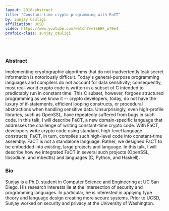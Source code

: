 ```yaml
---
layout: 2018-abstract
title: "Constant-time crypto programming with FaCT"
by: Sunjay Cauligi
affiliation: UCSD
video: https://www.youtube.com/watch?v=SSEHF_u79e4
profpic-class: sunjay_cauligi
---
```


<br/>

### Abstract

Implementing cryptographic algorithms that do not inadvertently leak secret information is notoriously difficult.  Today's general-purpose programming languages and compilers do not account for data sensitivity; consequently, most real-world crypto code is written in a subset of C intended to predictably run in constant time.  This C subset, however, forgoes structured programming as we know it -- crypto developers, today, do not have the luxury of if-statements, efficient looping constructs, or procedural abstractions when handling sensitive data.  Unsurprisingly, even high-profile libraries, such as OpenSSL, have repeatedly suffered from bugs in such code. In this talk, I will describe FaCT, a new domain-specific language that addresses the challenge of writing constant-time crypto code.  With FaCT, developers write crypto code using standard, high-level language constructs; FaCT, in turn, compiles such high-level code into constant-time assembly.  FaCT is not a standalone language. Rather, we designed FaCT to be embedded into existing, large projects and language.  In this talk, I will describe how we integrated FaCT in several such projects (OpenSSL, libsodium, and mbedtls) and languages (C, Python, and Haskell).

### Bio

Sunjay is a Ph.D. student in Computer Science and Engineering at UC
San Diego.  His research interests lie at the intersection of security
and programming languages. In particular, he is interested in applying
type theory and language design creating more secure systems. Prior to
UCSD, Sunjay worked on security and privacy at the University of
Washington.

